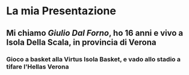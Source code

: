 # La mia Presentazione
## Mi chiamo *Giulio Dal Forno*, ho 16 anni e vivo a Isola Della Scala, in provincia di **Verona**
### Gioco a basket alla Virtus Isola Basket, e vado allo stadio a tifare l'Hellas Verona
